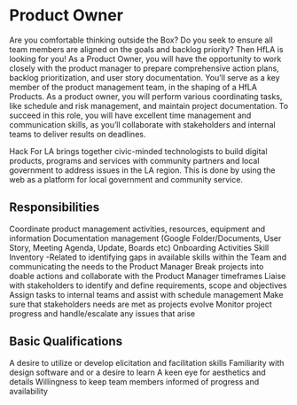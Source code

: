 # Product Owner
Are you comfortable thinking outside the Box? Do you seek to ensure all team members are aligned on the goals and backlog priority? Then HfLA is looking for you! As a Product Owner, you will have the opportunity to work closely with the product manager to prepare comprehensive action plans, backlog prioritization, and user story documentation. You’ll serve as a key member of the product management team, in the shaping of a HfLA Products. As a product owner, you will perform various coordinating tasks, like schedule and risk management, and maintain project documentation. To succeed in this role, you will have excellent time management and communication skills, as you’ll collaborate with stakeholders and internal teams to deliver results on deadlines.

Hack For LA brings together civic-minded technologists to build digital products, programs and services with community partners and local government to address issues in the LA region. This is done by using the web as a platform for local government and community service.

## Responsibilities
Coordinate product management activities, resources, equipment and information
Documentation management (Google Folder/Documents, User Story, Meeting Agenda, Update, Boards etc)
Onboarding Activities
Skill Inventory -Related to identifying gaps in available skills within the Team and communicating the needs to the Product Manager
Break projects into doable actions and collaborate with the Product Manager timeframes
Liaise with stakeholders to identify and define requirements, scope and objectives
Assign tasks to internal teams and assist with schedule management
Make sure that stakeholders needs are met as projects evolve
Monitor project progress and handle/escalate any issues that arise

## Basic Qualifications
A desire to utilize or develop elicitation and facilitation skills
Familiarity with design software and or a desire to learn
A keen eye for aesthetics and details
Willingness to keep team members informed of progress and availability
